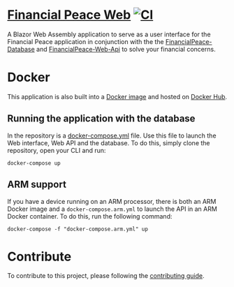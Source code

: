 # [Financial Peace Web](https://github.com/KrylixZA/FinancialPeace-Web)  [![CI](https://github.com/KrylixZA/FinancialPeace-Web/actions/workflows/ci.yml/badge.svg)](https://github.com/KrylixZA/FinancialPeace-Web/actions/workflows/ci.yml)
A Blazor Web Assembly application to serve as a user interface for the Financial Peace application in conjunction with the the [FinancialPeace-Database](https://github.com/KrylixZA/FinancialPeace-Database) and [FinancialPeace-Web-Api](https://github.com/KrylixZA/FinancialPeace-Web-Api) to solve your financial concerns.

# Docker
This application is also built into a [Docker image](Dockerfile) and hosted on [Docker Hub](https://hub.docker.com/repository/docker/krylixza/financialpeace-web).

## Running the application with the database
In the repository is a [docker-compose.yml](docker-compose.yml) file. Use this file to launch the Web interface, Web API and the database. To do this, simply clone the repository, open your CLI and run:

    docker-compose up

## ARM support
If you have a device running on an ARM processor, there is both an ARM Docker image and a `docker-compose.arm.yml` to launch the API in an ARM Docker container. To do this, run the following command:

    docker-compose -f "docker-compose.arm.yml" up

# Contribute
To contribute to this project, please following the [contributing guide](CONTRIBUTING.md).
